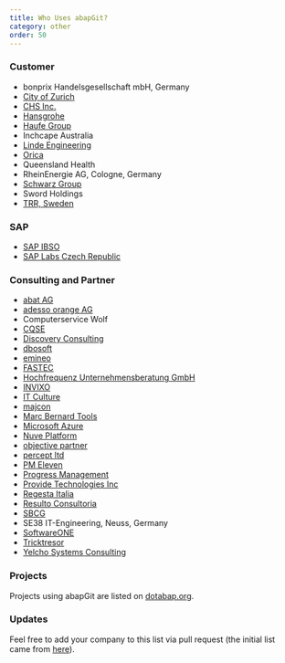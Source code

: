 ```yaml
---
title: Who Uses abapGit?
category: other
order: 50
---
```


### Customer
* bonprix Handelsgesellschaft mbH, Germany
* [City of Zurich](https://www.stadt-zuerich.ch/portal/en/index.html)
* [CHS Inc.](https://www.chsinc.com)
* [Hansgrohe](https://www.hansgrohe.com/)
* [Haufe Group](https://www.haufegroup.com/en/home)
* Inchcape Australia
* [Linde Engineering](https://www.linde-engineering.com/en/index.html)
* [Orica](https://www.orica.com)
* Queensland Health
* RheinEnergie AG, Cologne, Germany
* [Schwarz Group](https://gruppe.schwarz/en)
* Sword Holdings
* [TRR, Sweden](https://www.trr.se)

### SAP
* [SAP IBSO](https://www.sap.com/services/application-development.html)
* [SAP Labs Czech Republic](https://www.facebook.com/SAPLabsCZ/)

### Consulting and Partner
* [abat AG](https://www.abat.de/)
* [adesso orange AG](https://www.adesso-orange.com/en/)
* Computerservice Wolf
* [CQSE](https://www.cqse.eu/)
* [Discovery Consulting](https://www.discoveryconsulting.com.au)
* [dbosoft](https://www.dbosoft.eu)
* [emineo](https://www.emineo.ch/)
* [FASTEC](https://www.fastec.de/en/)
* [Hochfrequenz Unternehmensberatung GmbH](https://www.hochfrequenz.de/)
* [INVIXO](http://invixo.com/)
* [IT Culture](https://www.it-culture.net/)
* [majcon](https://www.majcon.de/)
* [Marc Bernard Tools](https://marcbernardtools.com/)
* [Microsoft Azure](https://github.com/Microsoft/ABAP-SDK-for-Azure)
* [Nuve Platform](https://www.nuveplatform.com/)
* [objective partner](https://www.objective-partner.de)
* [percept ltd](https://www.percept.sk)
* [PM Eleven](https:///www.pmeleven.com)
* [Progress Management](http://www.pmconseil.com/)
* [Provide Technologies Inc](https://provide.services)
* [Regesta Italia](https://www.regestaitalia.eu/)
* [Resulto Consultoria](https://www.resultoconsultoria.com/)
* [SBCG](https://www.sbcg.com.ua/)
* SE38 IT-Engineering, Neuss, Germany
* [SoftwareONE](https://www.softwareone.com)
* [Tricktresor](https://www.tricktresor.de)
* [Yelcho Systems Consulting](http://www.yelcho.com.au/)

### Projects 

Projects using abapGit are listed on [dotabap.org](http://dotabap.org).

### Updates

Feel free to add your company to this list via pull request (the initial list came from [here](https://github.com/abapGit/abapGit/issues/1574)).

